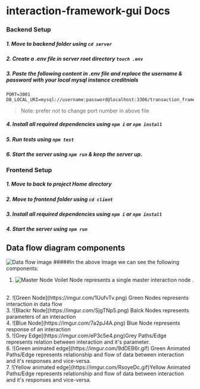 # interaction-framework-gui Docs
### Backend Setup
##### 1. Move to backend folder using `cd server`
##### 2. Create a .env file in server root directory `touch .env`
##### 3. Paste the following content in .env file and replace the username & password with your local mysql instance creditnials
    PORT=3001
    DB_LOCAL_URI=mysql://username:password@localhost:3306/transaction_framework
>Note:  prefer not to change port number in above file

##### 4. Install all required dependencies using `npm i` or `npm install`

##### 5. Run tests using `npm test`
##### 6. Start the server using `npm run` & keep the server up.

### Frontend Setup
##### 1. Move to back to project Home directory
##### 2. Move to frontend folder using `cd client `
##### 3. Install all required dependencies using `npm i` or `npm install`
##### 4. Start the server using `npm run`


## Data flow diagram components
![Data flow image](https://i.imgur.com/6FCu4mR.gif)
#####In the above Image we can see the following components:
1.  ![Master Node](https://imgur.com/fmqgd7t.png) Voilet  Node represents a single master interaction node . 
<br/>
2. ![Green Node](https://imgur.com/1UufvTv.png) Green  Nodes represents interaction in data flow
<br/>
3. ![Blackr Node](https://imgur.com/SjgTNp5.png) Balck Nodes represents parameters of an interaction
<br/>
4. ![Blue Node](https://imgur.com/7a2pJ4A.png) Blue Node  represents response of an interaction
<br/>
5. ![Grey Edge](https://imgur.com/eP3c5e4.png)Grey Paths/Edge represents relation between interaction and it's parameter.
<br/>
6.  ![Green animated edge](https://imgur.com/9dDEB6r.gif) Green Animated Paths/Edge represents relationship and flow of data between interaction and it's responses and vice-versa.
<br/>
7. ![Yellow animated edge](https://imgur.com/RsoyeDc.gif)Yellow Animated Paths/Edge represents relationship and flow of data between interaction and it's responses and vice-versa.




